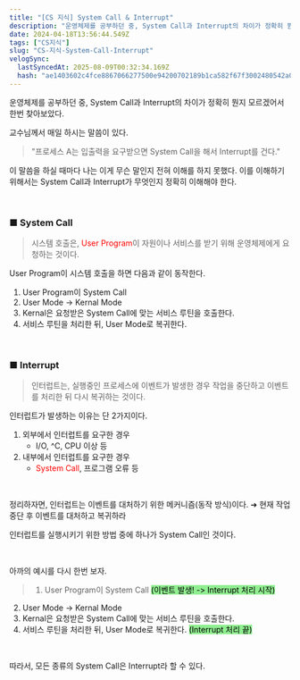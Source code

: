 ```yaml
---
title: "[CS 지식] System Call & Interrupt"
description: "운영체제를 공부하던 중, System Call과 Interrupt의 차이가 정확히 뭔지 모르겠어서 한번 찾아보았다."
date: 2024-04-18T13:56:44.549Z
tags: ["CS지식"]
slug: "CS-지식-System-Call-Interrupt"
velogSync:
  lastSyncedAt: 2025-08-09T00:32:34.169Z
  hash: "ae1403602c4fce8867066277500e94200702189b1ca582f67f3002480542a053"
---
```


운영체제를 공부하던 중, System Call과 Interrupt의 차이가 정확히 뭔지 모르겠어서 한번 찾아보았다.

교수님께서 매일 하시는 말씀이 있다.
>"프로세스 A는 입출력을 요구받으면 System Call을 해서 Interrupt를 건다."

이 말씀을 하실 때마다 나는 이게 무슨 말인지 전혀 이해를 하지 못했다.
이를 이해하기 위해서는 System Call과 Interrupt가 무엇인지 정확히 이해해야 한다.

<br>

### ■ System Call
>시스템 호출은, <span style = "color:red">User Program</span>이 자원이나 서비스를 받기 위해 운영체제에게 요청하는 것이다.

User Program이 시스템 호출을 하면 다음과 같이 동작한다.

1. User Program이 System Call
2. User Mode -> Kernal Mode
3. Kernal은 요청받은 System Call에 맞는 서비스 루틴을 호출한다.
4. 서비스 루틴을 처리한 뒤, User Mode로 복귀한다.

<br>

### ■ Interrupt
> 인터럽트는, 실행중인 프로세스에 이벤트가 발생한 경우 작업을 중단하고 이벤트를 처리한 뒤 다시 복귀하는 것이다.

인터럽트가 발생하는 이유는 단 2가지이다.

1. 외부에서 인터럽트를 요구한 경우
   - I/O, ^C, CPU 이상 등
2. 내부에서 인터럽트를 요구한 경우
   - <span style = "color:red">System Call</span>, 프로그램 오류 등
   
<br>

정리하자면, 인터럽트는 이벤트를 대처하기 위한 메커니즘(동작 방식)이다.
➜ 현재 작업 중단 후 이벤트를 대처하고 복귀하라

인터럽트를 실행시키기 위한 방법 중에 하나가 System Call인 것이다.

<br>

아까의 예시를 다시 한번 보자.
>1. User Program이 System Call <span style = "background-color: lightgreen; color:black">(이벤트 발생! -> Interrupt 처리 시작)</span>
2. User Mode -> Kernal Mode
3. Kernal은 요청받은 System Call에 맞는 서비스 루틴을 호출한다.
4. 서비스 루틴을 처리한 뒤, User Mode로 복귀한다. <span style = "background-color: lightgreen; color:black">(Interrupt 처리 끝)</span>

<br>

따라서, 모든 종류의 System Call은 Interrupt라 할 수 있다.